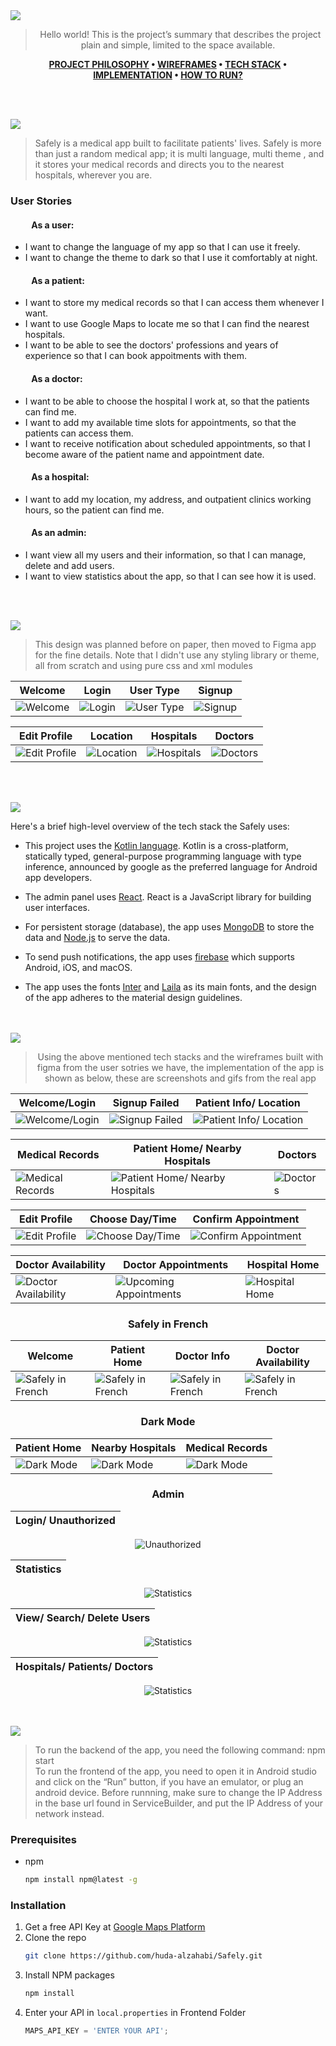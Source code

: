<img src="./safely-readme/title1.svg"/>

<div align="center">

> Hello world! This is the project’s summary that describes the project plain and simple, limited to the space available.  

**[PROJECT PHILOSOPHY](https://github.com/huda-alzahabi/Safely#project-philosophy) • [WIREFRAMES](https://github.com/huda-alzahabi/Safely#wireframes) • [TECH STACK](https://github.com/huda-alzahabi/Safely#tech-stack) • [IMPLEMENTATION](https://github.com/huda-alzahabi/Safely#implementation) • [HOW TO RUN?](https://github.com/huda-alzahabi/Safely#how-to-run)**

</div>

<br><br>


<img id="project-philosophy" src="./safely-readme/title2.svg"/>

> Safely is a medical app built to facilitate patients' lives. Safely is more than just a random medical app; it is multi language, multi theme , and it stores your medical records and directs you to the nearest hospitals, wherever you are.

### User Stories

#### &nbsp; &nbsp; &nbsp; &nbsp; &nbsp;  As a user: 

- I want to change the language of my app so that I can use it freely.
- I want to change the theme to dark so that I use it comfortably at night.


#### &nbsp; &nbsp; &nbsp; &nbsp; &nbsp;  As a patient: 

- I want to store my medical records so that I can access them whenever I want.
- I want to use Google Maps to locate me so that I can find the nearest hospitals.
- I want to be able to see the doctors' professions and years of experience so that I can book appoitments with them.

#### &nbsp; &nbsp; &nbsp; &nbsp; &nbsp;  As a doctor: 

- I want to be able to choose the hospital I work at, so that the patients can find me.
- I want to add my available time slots for appointments, so that the patients can access them.
- I want to receive notification about scheduled appointments, so that I become aware of the patient name and appointment date.

#### &nbsp; &nbsp; &nbsp; &nbsp; &nbsp;  As a hospital: 

- I want to add my location, my address, and outpatient clinics working hours, so the patient can find me.

#### &nbsp; &nbsp; &nbsp; &nbsp; &nbsp;  As an admin: 

- I want view all my users and their information, so that I can manage, delete and add users.
- I want to view statistics about the app, so that I can see how it is used.


<br><br>

<img id="wireframes" src="./safely-readme/title3.svg"/>

> This design was planned before on paper, then moved to Figma app for the fine details.
Note that I didn't use any styling library or theme, all from scratch and using pure css and xml modules

| Welcome |  Login   | User Type  | Signup  |
| ------- |  ------- | -------    |-------  |
| ![Welcome](safely-readme/figma_welcome.png)| ![Login](safely-readme/figma_login.png) | ![User Type](safely-readme/figma_usertype.png) | ![Signup](safely-readme/figma_signup.png) |

|Edit Profile | Location |  Hospitals   | Doctors  | 
| --------- | ------- |  ------- | -------    |
| ![Edit Profile](safely-readme/figma_profile.png)| ![Location](safely-readme/figma_location.png)| ![Hospitals](safely-readme/figma_hospitals.png) | ![Doctors](safely-readme/figma_doctors.png) | 


<br><br>

<img id="tech-stack" src="./safely-readme/title4.svg"/>

Here's a brief high-level overview of the tech stack the Safely uses:

- This project uses the [Kotlin language](https://kotlinlang.org/docs/home.html). Kotlin is a cross-platform, statically typed, general-purpose programming language with type inference, announced by google as the preferred language for Android app developers.

- The admin panel uses [React](https://reactjs.org/). React is a JavaScript library for building user interfaces.

- For persistent storage (database), the app uses [MongoDB](https://www.mongodb.com/atlas/database) to store the data and [Node.js](https://nodejs.org/en/) to serve the data.

- To send push notifications, the app uses [firebase](https://firebase.google.com/docs) which supports Android, iOS, and macOS.

- The app uses the fonts [Inter](https://fonts.google.com/specimen/Inter) and [Laila](https://fonts.google.com/?query=Laila) as its main fonts, and the design of the app adheres to the material design guidelines.


<br><br>
<img id="implementation" src="./safely-readme/title5.svg"/>

<div align="center">

> Using the above mentioned tech stacks and the wireframes built with figma from the user sotries we have, the implementation of the app is shown as below, these are screenshots and gifs from the real app

| Welcome/Login  | Signup Failed  | Patient Info/ Location|
| -----------------| -----|-----|
| ![Welcome/Login](safely-readme/login_signup.gif) | ![Signup Failed](safely-readme/email_in_use.gif) |![Patient Info/ Location](safely-readme/patient_info.gif) 

|Medical Records|Patient Home/ Nearby Hospitals| Doctors  |
|-----|-----------------| -----|
| ![Medical Records](safely-readme/medical_records.gif) |![Patient Home/ Nearby Hospitals](safely-readme/patient.gif)| ![Doctors](safely-readme/doctor.gif) |


|Edit Profile| Choose Day/Time   | Confirm Appointment|
|-----|-----|----|
| ![Edit Profile](safely-readme/edit_profile.jpg)| ![Choose Day/Time](safely-readme/date_time.gif) | ![Confirm Appointment](safely-readme/confirm_appointment.gif) |


Doctor Availability| Doctor Appointments  | Hospital Home  |
| -----------------| -----|-----|
![Doctor Availability](safely-readme/availability.gif)| ![Upcoming Appointments](safely-readme/appointments.gif) | ![Hospital Home](safely-readme/hospital.jpg) 

### Safely in French

Welcome | Patient Home |Doctor Info | Doctor Availability |
| -----------------| -----------------| -----------------| -----------------|
![Safely in French](safely-readme/fr1.jpg)|![Safely in French](safely-readme/fr2.jpg)|![Safely in French](safely-readme/fr3.jpg)|![Safely in French](safely-readme/fr4.jpg)

### Dark Mode
Patient Home | Nearby Hospitals |Medical Records |
| -----------------| -----------------| -----------------| 
![Dark Mode](safely-readme/darkhome.jpg)|![Dark Mode](safely-readme/darkhospitals.jpg)|![Dark Mode](safely-readme/darkrecords.jpg)|

### Admin
Login/ Unauthorized |
| -----------------|
![Unauthorized](safely-readme/login_admin.gif)


Statistics |
| -----------------|
![Statistics](safely-readme/statistics.gif)

View/ Search/ Delete Users  |
| -----------------|
![Statistics](safely-readme/allusers.gif)

Hospitals/ Patients/ Doctors  |
| -----------------|
![Statistics](safely-readme/tables.gif)


</div>
<br><br>
<img id="how-to-run" src="./safely-readme/title6.svg"/>


> To run the backend of the app, you need the following command:
      npm start    
> To run the frontend of the app, you need to open it in Android studio and click on the “Run” button, if you have an emulator, or plug an android device.
> Before runnning, make sure to change the IP Address in the base url found in ServiceBuilder, and put the IP Address of your network instead.

### Prerequisites

* npm
  ```sh
  npm install npm@latest -g
  ```

### Installation

1. Get a free API Key at [Google Maps Platform](https://developers.google.com/maps)
2. Clone the repo
   ```sh
   git clone https://github.com/huda-alzahabi/Safely.git
   ```
3. Install NPM packages
   ```sh
   npm install
   ```
4. Enter your API in `local.properties` in Frontend Folder 
   ```js
   MAPS_API_KEY = 'ENTER YOUR API';
   ```


